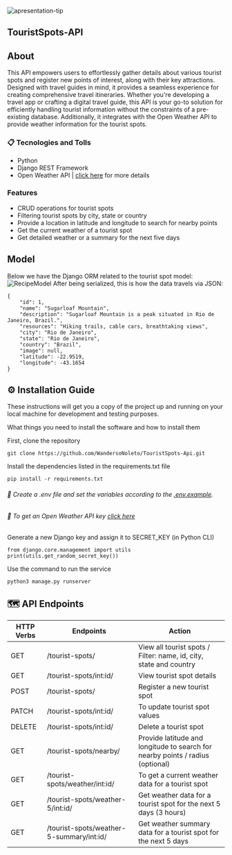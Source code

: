 ![apresentation-tip](https://github.com/WandersoNoleto/TourismSpots-Api/blob/main/documentation/assets/logo-api.png)

## TouristSpots-API 

## About

This API empowers users to effortlessly gather details about various tourist spots and register new points of interest, along with their key attractions. Designed with travel guides in mind, it provides a seamless experience for creating comprehensive travel itineraries. Whether you're developing a travel app or crafting a digital travel guide, this API is your go-to solution for efficiently handling tourist information without the constraints of a pre-existing database. Additionally, it integrates with the Open Weather API to provide weather information for the tourist spots.

### :clipboard: Tecnologies and Tolls
* Python
* Django REST Framework
* Open Weather API | [click here](https://openweathermap.org/api) for more details
  
### Features
* CRUD operations for tourist spots
* Filtering tourist spots by city, state or country
* Provide a location in latitude and longitude to search for nearby points
* Get the current weather of a tourist spot
* Get detailed weather or a summary for the next five days

## Model

Below we have the Django ORM related to the tourist spot model:
![RecipeModel](https://github.com/WandersoNoleto/TouristSpots-Api/blob/main/documentation/assets/SpotsModel.png)
After being serialized, this is how the data travels via JSON:
```
{
	"id": 1,
	"name": "Sugarloaf Mountain",
	"description": "Sugarloaf Mountain is a peak situated in Rio de Janeiro, Brazil.",
	"resources": "Hiking trails, cable cars, breathtaking views",
	"city": "Rio de Janeiro",
	"state": "Rio de Janeiro",
	"country": "Brazil",
	"image": null,
	"latitude": -22.9519,
	"longitude": -43.1654
}
```
## :gear: Installation Guide
These instructions will get you a copy of the project up and running on your local machine for development and testing purposes. 



What things you need to install the software and how to install them

First, clone the repository
```
git clone https://github.com/WandersoNoleto/TouristSpots-Api.git
```
Install the dependencies listed in the requirements.txt file
```
pip install -r requirements.txt
```
###### :key: Create a .env file and set the variables according to the [.env.example](https://github.com/WandersoNoleto/TouristSpots-Api/blob/main/tourism_spots/.env.example).
###### :key: To get an Open Weather API key [click here](https://openweathermap.org/price)
Generate a new Django key and assign it to SECRET_KEY (in Python CLI)
```
from django.core.management import utils
print(utils.get_random_secret_key())
```

Use the command to run the service
```
python3 manage.py runserver
```

## :world_map: API Endpoints

| HTTP Verbs | Endpoints | Action |
| --- | --- | --- |
| GET | /tourist-spots/| View all tourist spots / Filter: name, id, city, state and country|
| GET | /tourist-spots/int:id/ | View tourist spot details |
| POST | /tourist-spots/| Register a new tourist spot |
| PATCH | /tourist-spots/int:id/| To update tourist spot values |
| DELETE |  /tourist-spots/int:id/ | Delete a tourist spot |
| GET |  /tourist-spots/nearby/ | Provide latitude and longitude to search for nearby points / radius (optional) |
| GET |  /tourist-spots/weather/int:id/ | To get a current weather data for a tourist spot |
| GET |  /tourist-spots/weather-5/int:id/ | Get weather data for a tourist spot for the next 5 days (3 hours) |
| GET |  /tourist-spots/weather-5-summary/int:id/ | Get weather summary data for a tourist spot for the next 5 days |
